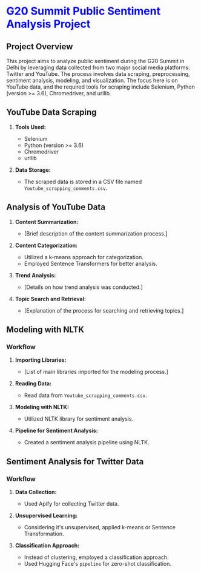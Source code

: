 # <span style="color:blue">G20 Summit Public Sentiment Analysis Project</span>

## Project Overview

This project aims to analyze public sentiment during the G20 Summit in Delhi by leveraging data collected from two major social media platforms: Twitter and YouTube. The process involves data scraping, preprocessing, sentiment analysis, modeling, and visualization. The focus here is on YouTube data, and the required tools for scraping include Selenium, Python (version >= 3.6), Chromedriver, and urllib.

## YouTube Data Scraping

1. **Tools Used:**
    - Selenium
    - Python (version >= 3.6)
    - Chromedriver
    - urllib

2. **Data Storage:**
    - The scraped data is stored in a CSV file named `Youtube_scrapping_comments.csv`.

## Analysis of YouTube Data

1. **Content Summarization:**
    - [Brief description of the content summarization process.]

2. **Content Categorization:**
    - Utilized a k-means approach for categorization.
    - Employed Sentence Transformers for better analysis.

3. **Trend Analysis:**
    - [Details on how trend analysis was conducted.]

4. **Topic Search and Retrieval:**
    - [Explanation of the process for searching and retrieving topics.]

## Modeling with NLTK

### Workflow

1. **Importing Libraries:**
    - [List of main libraries imported for the modeling process.]

2. **Reading Data:**
    - Read data from `Youtube_scrapping_comments.csv`.

3. **Modeling with NLTK:**
    - Utilized NLTK library for sentiment analysis.

4. **Pipeline for Sentiment Analysis:**
    - Created a sentiment analysis pipeline using NLTK.

## Sentiment Analysis for Twitter Data

### Workflow

1. **Data Collection:**
    - Used Apify for collecting Twitter data.

2. **Unsupervised Learning:**
    - Considering it's unsupervised, applied k-means or Sentence Transformation.

3. **Classification Approach:**
    - Instead of clustering, employed a classification approach.
    - Used Hugging Face's `pipeline` for zero-shot classification.


